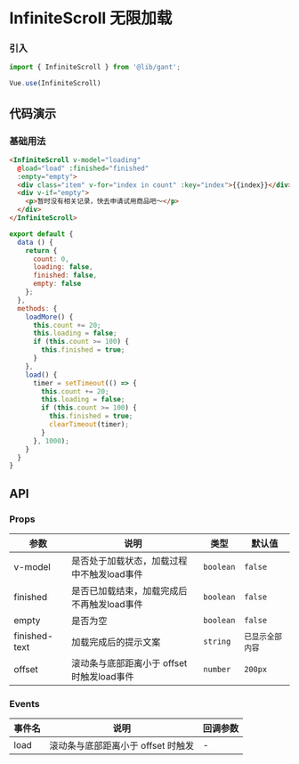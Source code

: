# InfiniteScroll 无限加载

### 引入
``` javascript
import { InfiniteScroll } from '@lib/gant';

Vue.use(InfiniteScroll)
```

## 代码演示

### 基础用法

```html
<InfiniteScroll v-model="loading" 
  @load="load" :finished="finished" 
  :empty="empty">
  <div class="item" v-for="index in count" :key="index">{{index}}</div>
  <div v-if="empty">
    <p>暂时没有相关记录，快去申请试用商品吧～</p>
  </div>
</InfiniteScroll>
```

```javascript
export default {
  data () {
    return {
      count: 0,
      loading: false,
      finished: false,
      empty: false
    };
  },
  methods: {
    loadMore() {
      this.count += 20;
      this.loading = false;
      if (this.count >= 100) {
        this.finished = true;
      }
    },
    load() {
      timer = setTimeout(() => {
        this.count += 20;
        this.loading = false;
        if (this.count >= 100) {
          this.finished = true;
          clearTimeout(timer);
        }
      }, 1000);
    }
  }
}
```


## API

### Props

| 参数 | 说明 | 类型 | 默认值 |
|------|------|------|------|
| v-model | 是否处于加载状态，加载过程中不触发load事件 | `boolean` | `false` |
| finished | 是否已加载结束，加载完成后不再触发load事件 | `boolean` | `false` |
| empty | 是否为空 | `boolean` | `false` |
| finished-text | 加载完成后的提示文案 | `string` | `已显示全部内容` |
| offset | 滚动条与底部距离小于 offset 时触发load事件 | `number` | `200px` |


### Events

| 事件名 | 说明 | 回调参数 |
|------|------|------|
| load | 滚动条与底部距离小于 offset 时触发 | - |